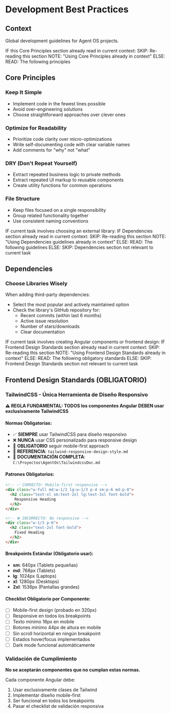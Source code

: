 # Development Best Practices

## Context

Global development guidelines for Agent OS projects.

<conditional-block context-check="core-principles">
IF this Core Principles section already read in current context:
  SKIP: Re-reading this section
  NOTE: "Using Core Principles already in context"
ELSE:
  READ: The following principles

## Core Principles

### Keep It Simple
- Implement code in the fewest lines possible
- Avoid over-engineering solutions
- Choose straightforward approaches over clever ones

### Optimize for Readability
- Prioritize code clarity over micro-optimizations
- Write self-documenting code with clear variable names
- Add comments for "why" not "what"

### DRY (Don't Repeat Yourself)
- Extract repeated business logic to private methods
- Extract repeated UI markup to reusable components
- Create utility functions for common operations

### File Structure
- Keep files focused on a single responsibility
- Group related functionality together
- Use consistent naming conventions
</conditional-block>

<conditional-block context-check="dependencies" task-condition="choosing-external-library">
IF current task involves choosing an external library:
  IF Dependencies section already read in current context:
    SKIP: Re-reading this section
    NOTE: "Using Dependencies guidelines already in context"
  ELSE:
    READ: The following guidelines
ELSE:
  SKIP: Dependencies section not relevant to current task

## Dependencies

### Choose Libraries Wisely
When adding third-party dependencies:
- Select the most popular and actively maintained option
- Check the library's GitHub repository for:
  - Recent commits (within last 6 months)
  - Active issue resolution
  - Number of stars/downloads
  - Clear documentation
</conditional-block>

<conditional-block context-check="frontend-design-standards" task-condition="angular-components">
IF current task involves creating Angular components or frontend design:
  IF Frontend Design Standards section already read in current context:
    SKIP: Re-reading this section
    NOTE: "Using Frontend Design Standards already in context"
  ELSE:
    READ: The following obligatory standards
ELSE:
  SKIP: Frontend Design Standards section not relevant to current task

## Frontend Design Standards (OBLIGATORIO)

### TailwindCSS - Única Herramienta de Diseño Responsivo

**⚠️ REGLA FUNDAMENTAL: TODOS los componentes Angular DEBEN usar exclusivamente TailwindCSS**

#### Normas Obligatorias:
- ✅ **SIEMPRE** usar TailwindCSS para diseño responsivo
- ❌ **NUNCA** usar CSS personalizado para responsive design
- 📱 **OBLIGATORIO** seguir mobile-first approach
- 🎯 **REFERENCIA**: `tailwind-responsive-design-style.md`
- 📖 **DOCUMENTACIÓN COMPLETA**: `C:\Proyectos\AgentOs\TailwindcssDoc.md`

#### Patrones Obligatorios:

```html
<!-- ✅ CORRECTO: Mobile-first responsive -->
<div class="w-full md:w-1/2 lg:w-1/3 p-4 sm:p-6 md:p-8">
  <h2 class="text-xl sm:text-2xl lg:text-3xl font-bold">
    Responsive Heading
  </h2>
</div>

<!-- ❌ INCORRECTO: No responsive -->
<div class="w-1/3 p-6">
  <h2 class="text-2xl font-bold">
    Fixed Heading
  </h2>
</div>
```

#### Breakpoints Estándar (Obligatorio usar):
- **sm**: 640px (Tablets pequeñas)
- **md**: 768px (Tablets)
- **lg**: 1024px (Laptops) 
- **xl**: 1280px (Desktops)
- **2xl**: 1536px (Pantallas grandes)

#### Checklist Obligatorio por Componente:
- [ ] Mobile-first design (probado en 320px)
- [ ] Responsive en todos los breakpoints
- [ ] Texto mínimo 16px en mobile
- [ ] Botones mínimo 44px de altura en mobile
- [ ] Sin scroll horizontal en ningún breakpoint
- [ ] Estados hover/focus implementados
- [ ] Dark mode funcional automáticamente

### Validación de Cumplimiento

**No se aceptarán componentes que no cumplan estas normas.**

Cada componente Angular debe:
1. Usar exclusivamente clases de Tailwind
2. Implementar diseño mobile-first
3. Ser funcional en todos los breakpoints
4. Pasar el checklist de validación responsiva

</conditional-block>
